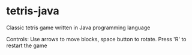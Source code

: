 # tetris-java
Classic tetris game written in Java programming language

Controls:
Use arrows to move blocks, space button to rotate.
Press 'R' to restart the game
